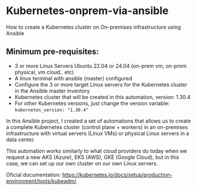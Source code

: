 # Kubernetes-onprem-via-ansible
How to create a Kubernetes cluster on On-premises infrastructure using Ansible

## Minimum pre-requisites:

- 3 or more Linux Servers Ubuntu 22.04 or 24.04 (on-prem vm, on-prem physical, vm cloud.. etc)
- A linux terminal with ansible (master) configured
- Configure the 3 or more target Linux servers for the Kubernetes cluster in the Ansible master inventory
- Kubernetes cluster that will be created in this automation, version: 1.30.4
- For other Kubernetes versions, just change the version variable: `kubernetes_version: "1.30.4"`


In this Ansible project, I created a set of automations that allows us to create a complete Kubernetes cluster (control plane + workers) in an on-premises infrastructure with virtual servers (Linux VMs) or physical Linux servers in a data center.

This automation works similarly to what cloud providers do today when we request a new AKS (Azure), EKS (AWS), GKE (Google Cloud), but in this case, we can set up our own cluster on our own Linux servers.


Oficial documentation: https://kubernetes.io/docs/setup/production-environment/tools/kubeadm/
